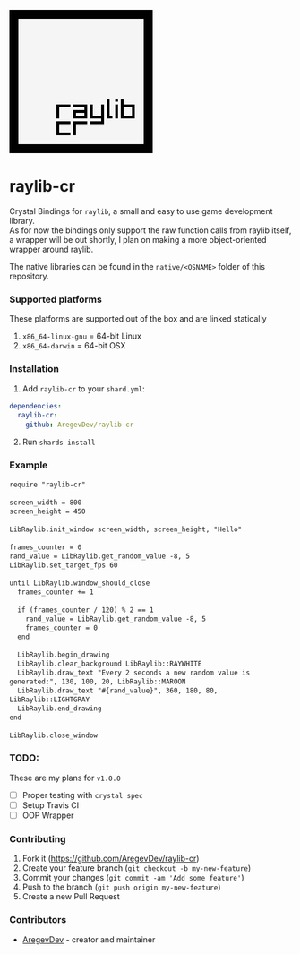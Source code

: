 ![logo](logo/raylib-cr_256x256.png)

# raylib-cr

Crystal Bindings for `raylib`, a small and easy to use game development library.  
As for now the bindings only support the raw function calls from raylib itself, a wrapper will be out shortly, 
I plan on making a more object-oriented wrapper around raylib.  

The native libraries can be found in the `native/<OSNAME>` folder of this repository.

### Supported platforms

These platforms are supported out of the box and are linked statically
1. `x86_64-linux-gnu` = 64-bit Linux
2. `x86_64-darwin` = 64-bit OSX

### Installation

1. Add `raylib-cr` to your `shard.yml`:
```yml
dependencies:
  raylib-cr:
    github: AregevDev/raylib-cr
```
2. Run `shards install`

### Example

```crystal
require "raylib-cr"

screen_width = 800
screen_height = 450

LibRaylib.init_window screen_width, screen_height, "Hello"

frames_counter = 0
rand_value = LibRaylib.get_random_value -8, 5
LibRaylib.set_target_fps 60

until LibRaylib.window_should_close
  frames_counter += 1
  
  if (frames_counter / 120) % 2 == 1
    rand_value = LibRaylib.get_random_value -8, 5
    frames_counter = 0
  end

  LibRaylib.begin_drawing
  LibRaylib.clear_background LibRaylib::RAYWHITE
  LibRaylib.draw_text "Every 2 seconds a new random value is generated:", 130, 100, 20, LibRaylib::MAROON
  LibRaylib.draw_text "#{rand_value}", 360, 180, 80, LibRaylib::LIGHTGRAY
  LibRaylib.end_drawing
end

LibRaylib.close_window
```

### TODO:

These are my plans for `v1.0.0`
- [ ] Proper testing with `crystal spec`
- [ ] Setup Travis CI
- [ ] OOP Wrapper

### Contributing

1. Fork it (https://github.com/AregevDev/raylib-cr)
2. Create your feature branch (`git checkout -b my-new-feature`)
3. Commit your changes (`git commit -am 'Add some feature'`)
4. Push to the branch (`git push origin my-new-feature`)
5. Create a new Pull Request

### Contributors

- [AregevDev](https://github.com/AregevDev) - creator and maintainer
